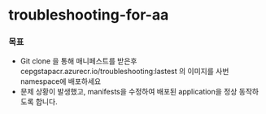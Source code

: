 # troubleshooting-for-aa

### 목표
- Git clone 을 통해 매니페스트를 받은후 cepgstapacr.azurecr.io/troubleshooting:lastest 의 이미지를 사번 namespace에 배포하세요
- 문제 상황이 발생했고, manifests을 수정하여 배포된 application을 정상 동작하도록 합니다.
